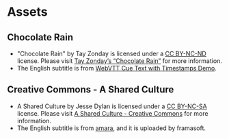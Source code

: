 # Assets

## Chocolate Rain

* "Chocolate Rain" by Tay Zonday is licensed under a [CC BY-NC-ND](http://creativecommons.org/licenses/by-nc-nd/3.0/us/) license.
  Please visit [Tay Zonday’s “Chocolate Rain”](http://creativecommons.org/weblog/entry/7592) for more information.
* The English subtitle is from [WebVTT Cue Text with Timestamps Demo](http://swarm.cs.pub.ro/~victor/track/karaoke.html).

## Creative Commons - A Shared Culture

* A Shared Culture by Jesse Dylan is licensed under a [CC BY-NC-SA](http://creativecommons.org/licenses/by-nc-sa/3.0/us/) license.
  Please visit [A Shared Culture - Creative Commons](http://creativecommons.org/videos/a-shared-culture) for more information.
* The English subtitle is from [amara](http://amara.org/en/videos/qT6DmiEedtAP/en/294254/), and it is uploaded by framasoft.
